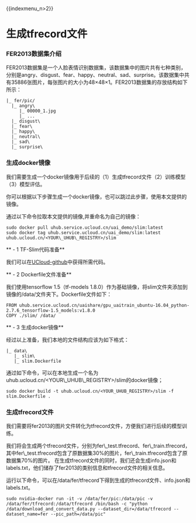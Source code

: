 {{indexmenu_n>2}}

# 生成tfrecord文件

### FER2013数据集介绍

FER2013数据集是一个人脸表情识别数据集，该数据集中的图片共有七种类别，分别是angry、disgust、fear、happy、neutral、sad、surprise。该数据集中共有35886张图片，每张图片的大小为48×48×1。FER2013数据集的存放结构如下所示：

    |_ fer/pic/
      |_ angry\
         |_ 00000_1.jpg
         |_ ...
      |_ disgust\
      |_ fear\
      |_ happy\
      |_ neutral\
      |_ sad\
      |_ surprise\

### 生成docker镜像

我们需要生成一个docker镜像用于后续的（1）生成tfrecord文件（2）训练模型（3）模型评估。

你可以根据以下步骤生成一个docker镜像，也可以跳过此步骤，使用本文提供的镜像。

通过以下命令拉取本文提供的镜像,并重命名为自己的镜像：

    sudo docker pull uhub.service.ucloud.cn/uai_demo/slim:latest
    sudo docker tag uhub.service.ucloud.cn/uai_demo/slim:latest uhub.ucloud.cn/<YOUR\_UHUB\_REGISTRY>/slim

\*\* - 1 TF-Slim代码准备\*\*

我们可以在[UCloud-github](https://github.com/ucloud/uai-sdk/tree/master/examples/tensorflow/train/slim)中获得所需代码。

\*\* - 2 Dockerfile文件准备\*\*

我们使用tensorflow 1.5（tf-models
1.8.0）作为基础镜像，将slim文件夹添加到镜像的/data/文件夹下。Dockerfile文件如下：

    FROM uhub.service.ucloud.cn/uaishare/gpu_uaitrain_ubuntu-16.04_python-2.7.6_tensorflow-1.5_models:v1.8.0
    COPY ./slim/ /data/

\*\* - 3 生成docker镜像\*\*

经过以上准备，我们本地的文件结构应该为如下格式：

``` 
|_ data\
   |_ slim\
   |_ slim.Dockerfile  
```

通过如下命令，可以在本地生成一个名为uhub.ucloud.cn/\<YOUR\\\_UHUB\\\_REGISTRY\>/slim的docker镜像；

    sudo docker build -t uhub.ucloud.cn/<YOUR_UHUB_REGISTRY>/slim -f slim.Dockerfile .

### 生成tfrecord文件

我们需要将fer2013的图片文件转化为tfrecord文件，方便我们进行后续的模型训练。

我们将会生成两个tfrecord文件，分别为fer\\\_test.tfrecord、fer\\\_train.tfrecord，其中fer\\\_test.tfrecord包含了原数据集30%的图片，fer\\\_train.tfrecord包含了原数据集70%的图片。
在生成tfrecord文件的同时，我们还会生成info.json和labels.txt，他们储存了fer2013的类别信息和tfrecord文件的相关信息。

运行以下命令，可以在/data/fer/tfrecord下得到生成的tfrecord文件、info.json和labels.txt。

    sudo nvidia-docker run -it -v /data/fer/pic:/data/pic -v /data/fer/tfrecord:/data/tfrecord /bin/bash -c "python /data/download_and_convert_data.py --dataset_dir=/data/tfrecord --dataset_name=fer --pic_path=/data/pic"
